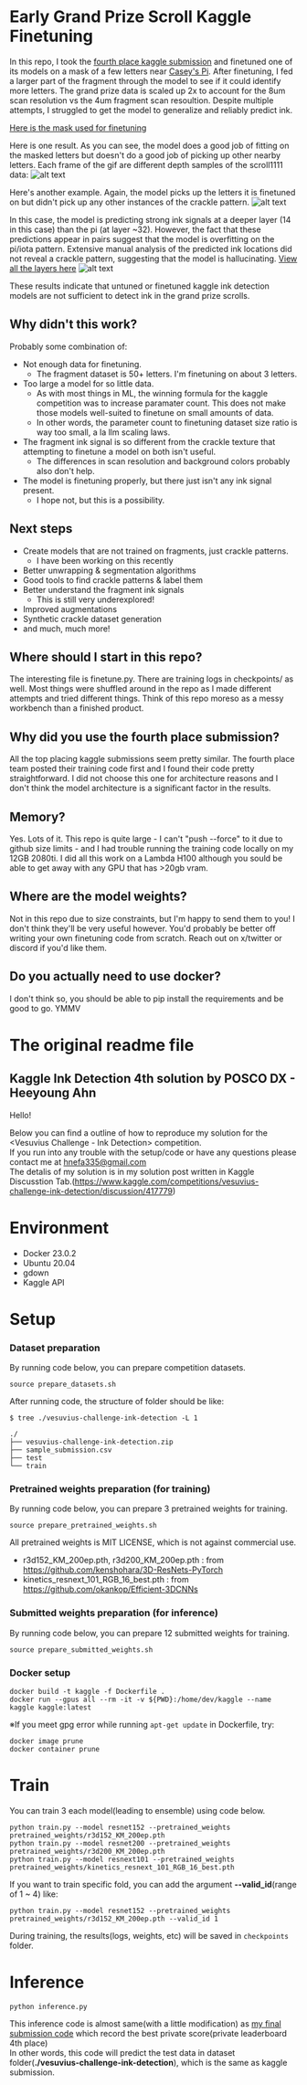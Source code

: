# Early Grand Prize Scroll Kaggle Finetuning

In this repo, I took the [fourth place kaggle submission](https://github.com/AhnHeeYoung/Competition/tree/master/kaggle) and finetuned one of its models on a mask of a few letters near [Casey's Pi](https://twitter.com/CJHandmer/status/1674835928928649265). After finetuning, I fed a larger part of the fragment through the model to see if it could identify more letters. The grand prize data is scaled up 2x to account for the 8um scan resolution vs the 4um fragment scan resoultion. Despite multiple attempts, I struggled to get the model to generalize and reliably predict ink.

[Here is the mask used for finetuning](https://github.com/lukeboi/scroll-fourth-second/blob/master/promising_cropped_7_2/inital_mask.png)

Here is one result. As you can see, the model does a good job of fitting on the masked letters but doesn't do a good job of picking up other nearby letters. Each frame of the gif are different depth samples of the scroll1111 data:
![alt text](https://github.com/lukeboi/scroll-fourth-second/blob/master/m/animation.gif)

Here's another example. Again, the model picks up the letters it is finetuned on but didn't pick up any other instances of the crackle pattern.
![alt text](https://github.com/lukeboi/scroll-fourth-second/blob/master/inference/1688370140/pred_raw_start18_scaled2.png)

In this case, the model is predicting strong ink signals at a deeper layer (14 in this case) than the pi (at layer ~32). However, the fact that these predictions appear in pairs suggest that the model is overfitting on the pi/iota pattern. Extensive manual analysis of the predicted ink locations did not reveal a crackle pattern, suggesting that the model is hallucinating. [View all the layers here](https://github.com/lukeboi/scroll-fourth-second/blob/master/inference/1688399679/pred_raw_start12_scaled2.png)
![alt text](https://github.com/lukeboi/scroll-fourth-second/blob/master/inference/1688399679/pred_raw_start14_scaled2.png)

These results indicate that untuned or finetuned kaggle ink detection models are not sufficient to detect ink in the grand prize scrolls.

## Why didn't this work?
Probably some combination of:
- Not enough data for finetuning.
  - The fragment dataset is 50+ letters. I'm finetuning on about 3 letters.
- Too large a model for so little data.
  - As with most things in ML, the winning formula for the kaggle competition was to increase paramater count. This does not make those models well-suited to finetune on small amounts of data.
  - In other words, the parameter count to finetuning dataset size ratio is way too small, a la llm scaling laws.
- The fragment ink signal is so different from the crackle texture that attempting to finetune a model on both isn't useful.
  - The differences in scan resolution and background colors probably also don't help.
- The model is finetuning properly, but there just isn't any ink signal present.
  - I hope not, but this is a possibility.

## Next steps
- Create models that are not trained on fragments, just crackle patterns.
  - I have been working on this recently
- Better unwrapping & segmentation algorithms
- Good tools to find crackle patterns & label them
- Better understand the fragment ink signals
  - This is still very underexplored!
- Improved augmentations
- Synthetic crackle dataset generation
- and much, much more!

## Where should I start in this repo?
The interesting file is finetune.py. There are training logs in checkpoints/ as well. Most things were shuffled around in the repo as I made different attempts and tried different things. Think of this repo moreso as a messy workbench than a finished product.

## Why did you use the fourth place submission?
All the top placing kaggle submissions seem pretty similar. The fourth place team posted their training code first and I found their code pretty straightforward. I did not choose this one for architecture reasons and I don't think the model architecture is a significant factor in the results.

## Memory?
Yes. Lots of it. This repo is quite large - I can't "push --force" to it due to github size limits - and I had trouble running the training code locally on my 12GB 2080ti. I did all this work on a Lambda H100 although you sould be able to get away with any GPU that has >20gb vram.

## Where are the model weights?
Not in this repo due to size constraints, but I'm happy to send them to you! I don't think they'll be very useful however. You'd probably be better off writing your own finetuning code from scratch. Reach out on x/twitter or discord if you'd like them.

## Do you actually need to use docker?
I don't think so, you should be able to pip install the requirements and be good to go. YMMV

# The original readme file

## Kaggle Ink Detection 4th solution by POSCO DX - Heeyoung Ahn


Hello!

Below you can find a outline of how to reproduce my solution for the <Vesuvius Challenge - Ink Detection> competition.   
If you run into any trouble with the setup/code or have any questions please contact me at hnefa335@gmail.com   
The detalis of my solution is in my solution post written in Kaggle Discusstion Tab.(https://www.kaggle.com/competitions/vesuvius-challenge-ink-detection/discussion/417779)   


# Environment
- Docker 23.0.2
- Ubuntu 20.04
- gdown
- Kaggle API


# Setup

### Dataset preparation
By running code below, you can prepare competition datasets.
```
source prepare_datasets.sh
```

After running code, the structure of folder should be like:

```
$ tree ./vesuvius-challenge-ink-detection -L 1

./
├── vesuvius-challenge-ink-detection.zip
├── sample_submission.csv
├── test
└── train
```

### Pretrained weights preparation (for training)
By running code below, you can prepare 3 pretrained weights for training.   
```
source prepare_pretrained_weights.sh
```
All pretrained weights is MIT LICENSE, which is not against commercial use.   
- r3d152_KM_200ep.pth, r3d200_KM_200ep.pth : from https://github.com/kenshohara/3D-ResNets-PyTorch
- kinetics_resnext_101_RGB_16_best.pth : from https://github.com/okankop/Efficient-3DCNNs

### Submitted weights preparation (for inference)
By running code below, you can prepare 12 submitted weights for training.
```
source prepare_submitted_weights.sh
```

### Docker setup
``` 
docker build -t kaggle -f Dockerfile . 
docker run --gpus all --rm -it -v ${PWD}:/home/dev/kaggle --name kaggle kaggle:latest
```

※If you meet gpg error while running ```apt-get update``` in Dockerfile, try:
```
docker image prune
docker container prune
```


# Train
You can train 3 each model(leading to ensemble) using code below.
```
python train.py --model resnet152 --pretrained_weights pretrained_weights/r3d152_KM_200ep.pth
python train.py --model resnet200 --pretrained_weights pretrained_weights/r3d200_KM_200ep.pth
python train.py --model resnext101 --pretrained_weights pretrained_weights/kinetics_resnext_101_RGB_16_best.pth
```

If you want to train specific fold, you can add the argument **--valid_id**(range of 1 ~ 4) like:
```
python train.py --model resnet152 --pretrained_weights pretrained_weights/r3d152_KM_200ep.pth --valid_id 1
```

During training, the results(logs, weights, etc) will be saved in ```checkpoints``` folder.


# Inference
```
python inference.py
```

This inference code is almost same(with a little modification) as [my final submission code](https://www.kaggle.com/code/ahnheeyoung1/ink-detection-inference) which record the best private score(private leaderboard 4th place)   
In other words, this code will predict the test data in dataset folder(**./vesuvius-challenge-ink-detection**), which is the same as kaggle submission.   
